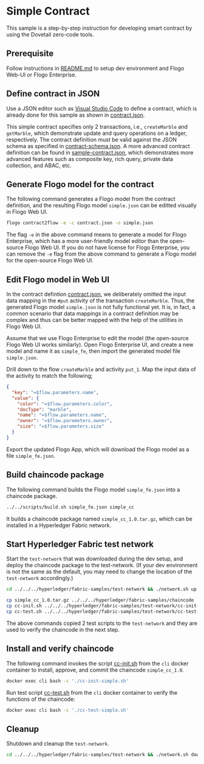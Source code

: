 # Simple Contract

This sample is a step-by-step instruction for developing smart contract by using the Dovetail zero-code tools.

## Prerequisite

Follow instructions in [README.md](../../README.md) to setup dev environment and Flogo Web-UI or Flogo Enterprise.

## Define contract in JSON

Use a JSON editor such as [Visual Studio Code](https://code.visualstudio.com/download) to define a contract, which is already done for this sample as shown in [contract.json](./contract.json).

This simple contract specifies only 2 transactions, i.e., `createMarble` and `getMarble`, which demonstrate update and query operations on a ledger, respectively. The contract definition must be valid against the JSON schema as specified in [contract-schema.json](../../contract/contract-schema.json). A more advanced contract definition can be found in [sample-contract.json](../../contract/sample-contract.json), which demonstrates more advanced features such as composite key, rich query, private data collection, and ABAC, etc.

## Generate Flogo model for the contract

The following command generates a Flogo model from the contract definition, and the resulting Flogo model `simple.json` can be editted visually in Flogo Web UI.

```bash
flogo contract2flow -e -c contract.json -o simple.json
```

The flag `-e` in the above command means to generate a model for Flogo Enterprise, which has a more user-friendly model editor than the open-source Flogo Web UI. If you do not have license for Flogo Enterprise, you can remove the `-e` flag from the above command to generate a Flogo model for the open-source Flogo Web UI.

## Edit Flogo model in Web UI

In the contract defintion [contract.json](./contract.json), we deliberately omitted the input data mapping in the `#put` activity of the transaction `createMarble`. Thus, the generated Flogo model `simple.json` is not fully functional yet. It is, in fact, a common scenario that data mappings in a contract definition may be complex and thus can be better mapped with the help of the utilities in Flogo Web UI.

Assume that we use Flogo Enterprise to edit the model (the open-source Flogo Web UI works similarly). Open Flogo Enterprise UI, and create a new model and name it as `simple_fe`, then import the generated model file `simple.json`.

Drill down to the flow `createMarble` and activity `put_1`. Map the input data of the activity to match the following;

```json
{
  "key": "=$flow.parameters.name",
  "value": {
    "color": "=$flow.parameters.color",
    "docType": "marble",
    "name": "=$flow.parameters.name",
    "owner": "=$flow.parameters.owner",
    "size": "=$flow.parameters.size"
  }
}
```

Export the updated Flogo App, which will download the Flogo model as a file `simple_fe.json`.

## Build chaincode package

The following command builds the Flogo model `simple_fe.json` into a chaincode package.

```bash
../../scripts/build.sh simple_fe.json simple_cc
```

It builds a chaincode package named `simple_cc_1.0.tar.gz`, which can be installed in a Hyperledger Fabric network.

## Start Hyperledger Fabric test network

Start the `test-network` that was downloaded during the dev setup, and deploy the chaincode package to the test-network. (If your dev environment is not the same as the default, you may need to change the location of the `test-network` accordingly.)

```bash
cd ../../../hyperledger/fabric-samples/test-network && ./network.sh up createChannel &

cp simple_cc_1.0.tar.gz ../../../hyperledger/fabric-samples/chaincode
cp cc-init.sh ../../../hyperledger/fabric-samples/test-network/cc-init-simple.sh
cp cc-test.sh ../../../hyperledger/fabric-samples/test-network/cc-test-simple.sh
```

The above commands copied 2 test scripts to the `test-network` and they are used to verify the chaincode in the next step.

## Install and verify chaincode

The following command invokes the script [cc-init.sh](./cc-init.sh) from the `cli` docker container to install, approve, and commit the chaincode `simple_cc_1.0`.

```bash
docker exec cli bash -c './cc-init-simple.sh'
```

Run test script [cc-test.sh](./cc-test.sh) from the `cli` docker container to verify the functions of the chaincode:

```bash
docker exec cli bash -c './cc-test-simple.sh'
```

## Cleanup

Shutdown and cleanup the `test-network`.

```bash
cd ../../../hyperledger/fabric-samples/test-network && ./network.sh down
```

